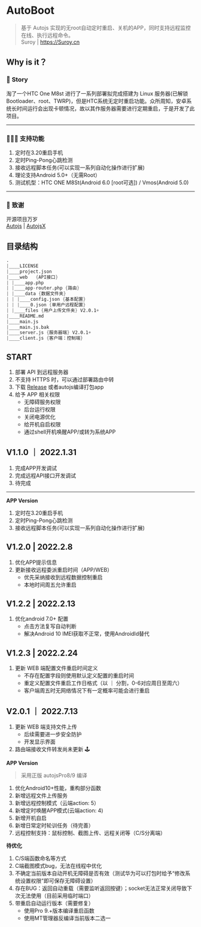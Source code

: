 AutoBoot
=============
> 基于 Autojs 实现的无root自动定时重启、关机的APP，同时支持远程监控在线、执行远程命令。   
> Suroy | https://Suroy.cn
>



## Why is it？  
### 🎈 **Story**  
淘了一个HTC One M8st 进行了一系列部署拟完成搭建为 Linux 服务器(已解锁Bootloader、root、TWRP)，但是HTC系统无定时重启功能。众所周知，安卓系统长时间运行会出现卡顿情况，故以其作服务器需要进行定期重启，于是开发了此项目。  

---
### 👨🏻‍💻 **支持功能**
1. 定时在3.20重启手机
2. 定时Ping-Pong心跳检测
3. 接收远程脚本任务(可以实现一系列自动化操作进行扩展)
4. 理论支持Android 5.0+（无需Root）
5. 测试机型：HTC ONE M8St(Android 6.0 [root可选])  / Vmos(Android 5.0)

---
### 🎉  **致谢**
开源项目万岁  
[Autojs](https://github.com/hyb1996/Auto.js/blob/master/Readme-cn.md) | [AutojsX](http://doc.autoxjs.com/)

## 目录结构
```s
.
|____LICENSE
|____project.json
|____web   {API接口}
| |____app.php
| |____app-router.php {路由}
| |____data {数据文件夹}
| | |____config.json {基本配置}
| | |____0.json {单用户远程配置}
| |____files {用户上传文件夹} V2.0.1+
|____README.md
|____main.js
|____main.js.bak
|____server.js {服务器端} V2.0.1+
|____client.js {客户端：控制端}
```

## START
1. 部署 API 到远程服务器
2. 不支持 HTTPS 时，可以通过部署路由中转
3. 下载 [Release](https://github.com/zsuroy/autoboot/releases) 或者autojs编译打包app
4. 给予 APP 相关权限  
    + 无障碍服务权限
    + 后台运行权限
    + 关闭电源优化
    + 给开机自启权限
    + 通过shell开机唤醒APP/或转为系统APP  


## V1.1.0 ｜ 2022.1.31
1. 完成APP开发调试
2. 完成远程API接口开发调试
3. 待完成  
---
**APP Version**
1. 定时在3.20重启手机
2. 定时Ping-Pong心跳检测
3. 接收远程脚本任务(可以实现一系列自动化操作进行扩展)

## V1.2.0 | 2022.2.8
1. 优化APP提示信息  
2. 更新接收远程委派重启时间（APP/WEB）  
    + 优先采纳接收到远程数据控制重启  
    + 本地时间周五允许重启 


## V1.2.2 | 2022.2.13
1. 优化android 7.0+ 配置  
    + 点击方法复写自动判断
    + 解决Android 10 IMEI获取不正常，使用AndroidId替代 


## V1.2.3 | 2022.2.24
1. 更新 WEB 端配置文件重启时间定义
    + 不存在配置字段则使用默认定义配置的重启时间
    + 重定义配置文件重启工作日格式（以 ｜ 分割，0-6对应周日至周六）
    + 客户端周五时无网络情况下有一定概率可能会进行重启

## V2.0.1 ｜ 2022.7.13
1. 更新 WEB 端支持文件上传
    + 后续需要进一步安全防护
    + 开发显示界面
2. 路由端接收文件转发尚未更新 🕹

**APP Version**
> 采用正版 autojsPro8/9 编译

1. 优化Android10+性能，重构部分函数
2. 新增远程文件上传服务
3. 新增远程控制模式（云端action: 5）
4. 新增定时唤醒APP模式(云端action: 4)
5. 新增开机自启
6. 新增日常定时轮训任务（待完善）
7. 远程控制支持：鼠标控制、截图上传、远程关闭等（C/S分离端）

**待优化**
1. C/S端函数命名等方式
2. C端截图模式bug，无法在线程中优化
3. 不确定当前版本自动开机无障碍是否有效（测试华为可以打包时给予“修改系统设置权限”即可保存无障碍设置）
4. 存在BUG：返回自动重载（需要监听返回按键）；socket无法正常关闭导致下次无法使用（目前采用临时端口）
5. 带重启自动运行版本（需要修复）
   - 使用Pro 9.+版本编译重启函数
   - 使用MT管理器反编译当前版本二选一